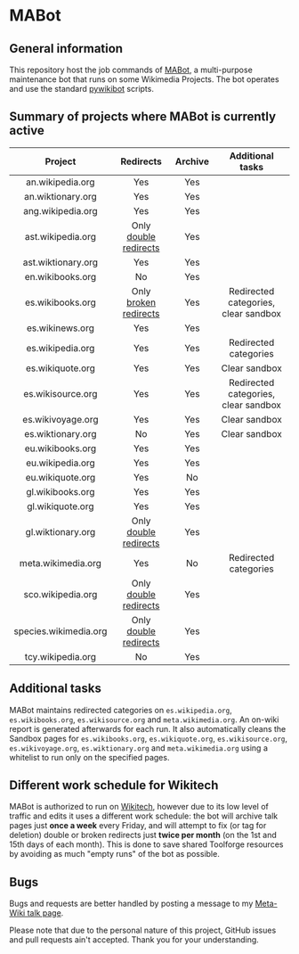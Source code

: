 # MABot
## General information
This repository host the job commands of [MABot](https://meta.wikimedia.org/wiki/User:MABot), a multi-purpose maintenance bot that runs on some Wikimedia Projects. The bot operates and use the standard [pywikibot](https://github.com/wikimedia/pywikibot) scripts.

## Summary of projects where MABot is currently active

| Project | Redirects | Archive | Additional tasks
| :---:   | :---:     | :---:   | :----:
| an.wikipedia.org | Yes | Yes
| an.wiktionary.org | Yes | Yes
| ang.wikipedia.org | Yes | Yes
| ast.wikipedia.org | Only [double redirects](https://ast.wikipedia.org/wiki/Special:DoubleRedirects) | Yes
| ast.wiktionary.org | Yes | Yes
| en.wikibooks.org | No | Yes
| es.wikibooks.org |  Only [broken redirects](https://es.wikibooks.org/wiki/Special:BrokenRedirects) | Yes | Redirected categories, clear sandbox
| es.wikinews.org | Yes | Yes
| es.wikipedia.org | Yes | Yes | Redirected categories
| es.wikiquote.org | Yes | Yes | Clear sandbox
| es.wikisource.org | Yes | Yes | Redirected categories, clear sandbox
| es.wikivoyage.org | Yes | Yes | Clear sandbox
| es.wiktionary.org | No | Yes | Clear sandbox
| eu.wikibooks.org | Yes | Yes
| eu.wikipedia.org | Yes | Yes
| eu.wikiquote.org | Yes | No
| gl.wikibooks.org | Yes | Yes
| gl.wikiquote.org | Yes | Yes
| gl.wiktionary.org | Only [double redirects](https://gl.wiktionary.org/wiki/Special:DoubleRedirects) | Yes
| meta.wikimedia.org | Yes | No | Redirected categories
| sco.wikipedia.org | Only [double redirects](https://sco.wikipedia.org/wiki/Special:DoubleRedirects) | Yes
| species.wikimedia.org | Only [double redirects](https://species.wikimedia.org/wiki/Special:DoubleRedirects) | Yes
| tcy.wikipedia.org | No | Yes

## Additional tasks
MABot maintains redirected categories on `es.wikipedia.org`, `es.wikibooks.org`, `es.wikisource.org` and `meta.wikimedia.org`. An on-wiki report is generated afterwards for each run. It also automatically cleans the Sandbox pages for `es.wikibooks.org`, `es.wikiquote.org`, `es.wikisource.org`, `es.wikivoyage.org`, `es.wiktionary.org` and `meta.wikimedia.org` using a whitelist to run only on the specified pages.

## Different work schedule for Wikitech
MABot is authorized to run on [Wikitech](https://wikitech.wikimedia.org), however due to its low level of traffic and edits it uses a different work schedule: the bot will archive talk pages just **once a week** every Friday, and will attempt to fix (or tag for deletion) double or broken redirects just **twice per month** (on the 1st and 15th days of each month). This is done to save shared Toolforge resources by avoiding as much "empty runs" of the bot as possible.

## Bugs
Bugs and requests are better handled by posting a message to my [Meta-Wiki talk page](https://meta.wikimedia.org/wiki/User_talk:MarcoAurelio).

Please note that due to the personal nature of this project, GitHub issues and pull requests ain't accepted. Thank you for your understanding.

